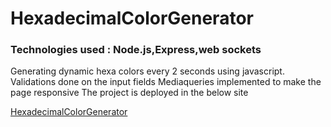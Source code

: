 # HexadecimalColorGenerator
### Technologies used : Node.js,Express,web sockets

Generating dynamic hexa colors every 2 seconds using javascript.
Validations done on the input fields
Mediaqueries implemented to make the page responsive
The project is deployed in the below site

[HexadecimalColorGenerator](https://hexa-col-gen.netlify.app/)

